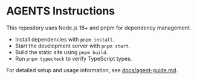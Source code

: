 # AGENTS Instructions

This repository uses Node.js 18+ and pnpm for dependency management.

- Install dependencies with `pnpm install`.
- Start the development server with `pnpm start`.
- Build the static site using `pnpm build`.
- Run `pnpm typecheck` to verify TypeScript types.

For detailed setup and usage information, see [docs/agent-guide.md](docs/agent-guide.md).
